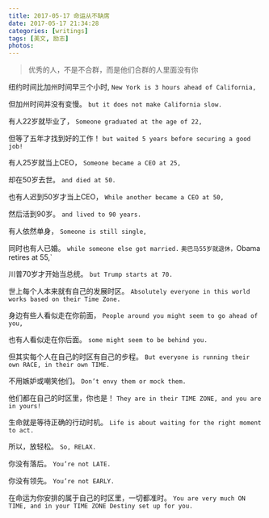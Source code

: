 ```yaml
---
title: 2017-05-17 命运从不缺席
date: 2017-05-17 21:34:28
categories: [writings]
tags: [美文, 励志]
photos:
---
```

<blockquote class="blockquote-center">优秀的人，不是不合群，而是他们合群的人里面没有你</blockquote>


纽约时间比加州时间早三个小时,
`New York is 3 hours ahead of California,`

但加州时间并没有变慢。
`but it does not make California slow.`

有人22岁就毕业了，
`Someone graduated at the age of 22,`

但等了五年才找到好的工作！
`but waited 5 years before securing a good job!`
<!-- more -->

有人25岁就当上CEO，
`Someone became a CEO at 25,`

却在50岁去世。
`and died at 50.`

也有人迟到50岁才当上CEO，
`While another became a CEO at 50,`

然后活到90岁。
`and lived to 90 years.`

有人依然单身，
`Someone is still single,`

同时也有人已婚。
`while someone else got married.`
`
奥巴马55岁就退休，
`Obama retires at 55,`

川普70岁才开始当总统。
`but Trump starts at 70.`

世上每个人本来就有自己的发展时区。
`Absolutely everyone in this world works based on their Time Zone.`

身边有些人看似走在你前面，
`People around you might seem to go ahead of you,`

也有人看似走在你后面。
`some might seem to be behind you.`

但其实每个人在自己的时区有自己的步程。
`But everyone is running their own RACE, in their own TIME.`

不用嫉妒或嘲笑他们。
`Don’t envy them or mock them.`

他们都在自己的时区里，你也是！
`They are in their TIME ZONE, and you are in yours!`

生命就是等待正确的行动时机。
`Life is about waiting for the right moment to act.`

所以，放轻松。
`So, RELAX.`

你没有落后。
`You’re not LATE.`

你没有领先。
`You’re not EARLY.`

在命运为你安排的属于自己的时区里，一切都准时。
`You are very much ON TIME, and in your TIME ZONE Destiny set up for you.`
